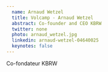 ```yaml
---
  name: Arnaud Wetzel
  title: Volcamp - Arnaud Wetzel
  abstract: Co-founder and CEO KBRW
  twitter: none
  photo: arnaud_wetzel.jpg
  linkedin: arnaud-wetzel-04640025
  keynotes: false
---
```

Co-fondateur KBRW